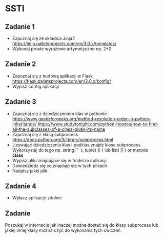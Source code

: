 # SSTI

## Zadanie 1
- Zapoznaj się ze składnia Jinja2 https://jinja.palletsprojects.com/en/3.0.x/templates/
- Wykonaj proste wyrażenie artymetyczne np. 2+2

## Zadanie 2
- Zapoznaj się z budową aplikacji w Flask https://flask.palletsprojects.com/en/2.0.x/config/
- Wypisz config aplikacji

## Zadanie 3
- Zapoznaj się z dziedziczeniem klas w pythonie https://www.geeksforgeeks.org/method-resolution-order-in-python-inheritance/ https://www.studytonight.com/python-howtos/how-to-find-all-the-subclasses-of-a-class-given-its-name
- Zapoznaj się z klasą subprocess https://docs.python.org/3/library/subprocess.html
- Uzywająć dziedziczenia klas i podklas znajdz klase subprocess. Wykorzystaj do tego np. string( '' ), tuple( () ) lub list( [] ) or metode __class__
- Wypisz pliki znajdujące się w folderze aplikacji
- Dowiedziedz się co znajduje się w tych plikach
- Nadpisz jakiś plik

## Zadanie 4
- Wyłacz aplikacje zdalnie

## Zadanie 
Poszukaj w internecie jak inaczej można dostać się do klasy subprocess lub jakiej innej klasy można uzyć do wykonania tych ćwiczeń.
